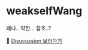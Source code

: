 # weakselfWang
꽤나.. 약한... 참조..?

🎺 [Disucussion 보러가기](https://github.com/28th-SOPT-iOS-CloneCoding/weakselfWang/discussions)
